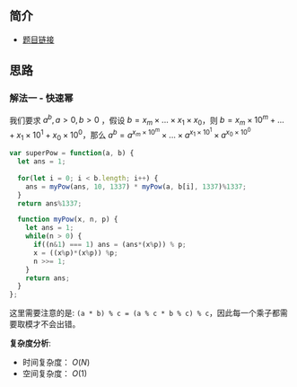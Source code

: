 ## 简介
- [题目链接](https://leetcode-cn.com/problems/super-pow/)

## 思路
### 解法一 - 快速幂
我们要求 $a^b, a > 0, b>0$ ，假设 $b = x_m \times...\times x_1 \times x_0$，则 $b = x_m \times 10^{m} + ... + x_1 \times 10^1 + x_0 \times 10^0$，那么 $a^b = a^{x_m \times 10^m} \times ... \times a^{x_1 \times 10^1} \times a^{x_0 \times 10^0}$

```javascript
var superPow = function(a, b) {
  let ans = 1;
  
  for(let i = 0; i < b.length; i++) {
    ans = myPow(ans, 10, 1337) * myPow(a, b[i], 1337)%1337;
  }
  return ans%1337;

  function myPow(x, n, p) {
    let ans = 1;
    while(n > 0) {
      if((n&1) === 1) ans = (ans*(x%p)) % p;
      x = ((x%p)*(x%p)) %p;
      n >>= 1;
    }
    return ans;
  }
};
```

这里需要注意的是: `(a * b) % c = (a % c * b % c) % c`，因此每一个乘子都需要取模才不会出错。

**复杂度分析**:
- 时间复杂度： $O(N)$
- 空间复杂度： $O(1)$